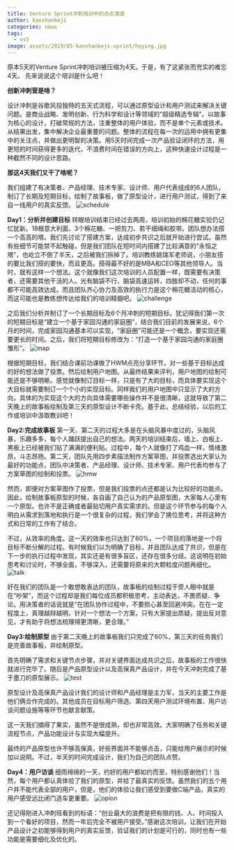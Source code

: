```yaml
---
title: Venture Sprint冲刺培训中的点点滴滴
author: kanshankeji
categories: news
tags:
  - vs5
image: assets/2019/05-kanshankeji-sprint/heying.jpg
---
```

原本5天的Venture Sprint冲刺培训被压缩为4天。于是，有了这紧张而充实的难忘4天。
先来说说这个培训是什么吧！

**创新冲刺营是啥？**

设计冲刺是谷歌风投独特的五天式流程，可以通过原型设计和用户测试来解决关键问题。是商业战略、发明创新、行为科学和设计等领域的“超级精选专辑”。以故事为核心的设计，打破常规的方法，注重整体的用户体验，而不是单个元素或技术。从结果出发，集中解决企业最重要的问题。整体的流程在每一次的运用中拥有更集中的关注点，并做出更明智的决策。用5天时间完成一次产品验证闭环的方法，用更短的时间获得更多的迭代，不浪费时间在错误的方向上，这种快速设计过程是一种截然不同的设计思路。

**那这4天我们又干了啥呢？**

我们组建了有决策者、产品经理、技术专家、设计师、用户代表组成的6人团队，制订了长期及短期目标，绘制了故事板，做了原型设计，进行用户测试，得到了来自一线用户的真实反馈。
![schedule](/assets/2019/05-kanshankeji-sprint/1-schedule.jpg)

**Day1：分析并创建目标**
转眼培训结束已经过去两周，培训初始的棉花糖实验仍记忆犹新。18根意大利面、3个棉花糖、一把剪刀、若干细绳和胶带。团队想办法搭一个高高的塔。我们先讨论了搭建方案，达成初步共识之后就开始进行尝试。虽然有些细节可能禁不起触碰，但是我们团队在短时间内搭建了比较满意的“永恒之塔”，也屹立不倒了半天，之后被我们拆掉了。培训教练姚瑞军老师说，小朋友搭的要比我们搭的要快，而且更高。搭得最不好的是MBA和CEO等其他领导人。当时，就有这样一个想法。这个就像我们这次培训的人员配置一样，既需要有决策者，还需要其他干活的人。光有脑袋不行，脑袋高速运转，四肢却不动，任何的事都不可能高效达成。而且团队齐心协力及高效的执行力是这个棉花糖活动的核心，而这可能也是教练想传达给我们的培训精髓吧。
![challenge](/assets/2019/05-kanshankeji-sprint/2-challenge.jpg)

之后我们分析并制订了一个长期目标及6个月冲刺的短期目标。犹记得我们第一次的短期目标是“建立一个基于家园沟通的家庭圈”，结合我们目前的发展来说，6个月的时间，完成家园沟通基本可以实现，“家庭圈”可能还是一个概念，要实现还需要更长的时间。之后，我们将短期目标修改为：“打造一个基于家园沟通的家庭圈雏形”。
![map](/assets/2019/04-05-kanshankeji-sprint/3-map.jpg)

根据短期目标，我们结合课前功课做了HWM点亮分享环节，对一些基于目标达成的好的想法做了投票。然后绘制用户地图。从最终结果来评判，用户地图的绘制可能还是不够明晰。感觉就像制订目标一样，只是有了大的目标，而具体要实现这个大目标就需要制订一个个小的实现目标。同样我们的用户地图中只显示了大的方向，具体的为实现这个大的方向具体需要哪些操作并不是很清晰，这就导致了第二天晚上的故事板绘制及第三天的原型设计不断卡壳。基于此，总结经验，以后的工作或培训中汲取教训吧！

**Day2:完成故事板**
第一天、第二天的过程大多是在头脑风暴中度过的，头脑风暴，乐趣多多，每个人踊跃提出自己的想法。两天的培训结束后，墙上、白板上、黑板上已经被我们贴了满满的便利贴。过程中，每个人就像打了鸡血一样，情绪激昂，斗志昂扬。第二天，团队先用四步素描法制作方案草图，并投票选出大家认为最好的功能点，团队中决策者、产品经理、设计师、技术专家、用户代表均参与了方案草图的绘制和投票。
![hmw](/assets/2019/05-kanshankeji-sprint/4-hmw.jpg)

然而，即便对方案草图作了投票，但是我们投票的点还都是认为比较好的功能点。因此，绘制故事板原型的时候，各自画了自己认为的产品原型图，大家每人心里有一个原型。也许不是正确或者最贴切用户真实需求的。但是这个环节参与的每个人明白从需求到落地和执行是一个很复杂的过程，我们学会了换位思考，并将这种方式和日常的工作有了结合。

不过，从效率的角度。这一天的效率也只达到了60%，一个项目的落地是一个将目标不断分解的过程。有时候我们以为明确了目标，并且团队达成了共识，但是在下一步的执行过程中发现，其实还是有很多盲区，还存在很多分歧。这说明在初始思考和讨论时，不够全面，不够深入，还需要将原来的大颗粒度问题再细化。
![talk](/assets/2019/05-kanshankeji-sprint/5-talk.jpg)

好在我们的团队是一个敢想敢表达的团队，故事板的绘制过程于旁人眼中就是在“吵架”，而这个过程却是我们每位成员都积极思考，主动表达，不畏质疑、争论。用决策者的话说就是“在团队协作过程中，不要担心甚至回避冲突。在在一定程度上，真理越辩越明，针对一个想法一个方案，只有大家提出质疑，提出反对意见，才有助于将想法梳理得更清晰，更合理。”

**Day3:绘制原型**
由于第二天晚上的故事板我们只完成了60%，第三天的任务我们是完善故事板，并绘制原型。

首先明确了需求和关键节点步骤，并对关键界面达成共识之后，故事板的工作很快就进行完毕了。随后是产品原型设计以及高保真产品设计，并在今天冲刺完成了基于墨刀的原型展示。
![test](/assets/2019/05-kanshankeji-sprint/6-test.jpg)

原型设计及高保真产品设计我们的设计师和产品经理是主力军，当天的主要工作是他们俩合作完成的。其他成员在目标用户筛选、第四天用户测试环境布置、用户访谈问题设施等等环节也献言献策。

这一天我们摘得了果实，虽然不是很成熟，却也非常高效。大家明确了任务和关键流程节点，产品功能设计与实现大幅提升。

最终的产品原型也许不够高保真，好些界面并不能够点击，只能给用户展示的时候加以说明。不过，半天的时间完成设计，我们为自己的团队点赞。

**Day4：用户访谈**
细雨绵绵的一天，约好的用户都如约而至，特别感谢他们！当然，每个用户都认真体验了我们的原型，并给了最真实的反馈。虽然我们的五个用户并不能代表全部的用户，但是，他们的体验让我们感受到要做C端产品，真实的用户感受远比闭门造车更重要。
![opion](/assets/2019/05-kanshankeji-sprint/7-opion.jpg)

还记得刚进入冲刺班看到的标语：“创业最大的浪费是把有限的钱、人、时间投入到一个看好的项目，然而一年后完全不被用户接受。”感谢这次培训，让我们在开始产品设计之初能够得到用户的真实反馈，验证我们的计划是可行的，同时也有一些功能是需要细化及优化的。
